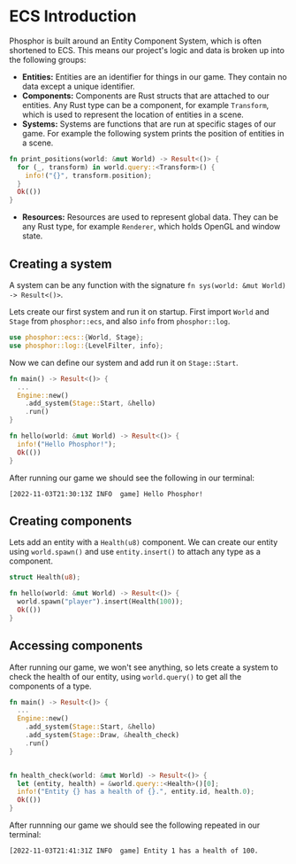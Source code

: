 # ECS Introduction

Phosphor is built around an Entity Component System, which is often shortened to ECS. This means our project's logic and data is broken up into the following groups:
- **Entities:** Entities are an identifier for things in our game. They contain no data except a unique identifier.
- **Components:** Components are Rust structs that are attached to our entities. Any Rust type can be a component, for example `Transform`, which is used to represent the location of entities in a scene.
- **Systems:** Systems are functions that are run at specific stages of our game. For example the following system prints the position of entities in a scene.
```rs
fn print_positions(world: &mut World) -> Result<()> {
  for (_, transform) in world.query::<Transform>() {
    info!("{}", transform.position);
  }
  Ok(())
}
```
- **Resources:** Resources are used to represent global data. They can be any Rust type, for example `Renderer`, which holds OpenGL and window state.

## Creating a system

A system can be any function with the signature `fn sys(world: &mut World) -> Result<()>`.

Lets create our first system and run it on startup. First import `World` and `Stage` from `phosphor::ecs`, and also `info` from `phosphor::log`.

```rs
use phosphor::ecs::{World, Stage};
use phosphor::log::{LevelFilter, info};
```

Now we can define our system and add run it on `Stage::Start`.

```rs
fn main() -> Result<()> {
  ...
  Engine::new()
    .add_system(Stage::Start, &hello)
    .run()
}

fn hello(world: &mut World) -> Result<()> {
  info!("Hello Phosphor!");
  Ok(())
}
```

After running our game we should see the following in our terminal:

```
[2022-11-03T21:30:13Z INFO  game] Hello Phosphor!
```

## Creating components

Lets add an entity with a `Health(u8)` component. We can create our entity using `world.spawn()` and use `entity.insert()` to attach any type as a component.

```rs
struct Health(u8);

fn hello(world: &mut World) -> Result<()> {
  world.spawn("player").insert(Health(100));
  Ok(())
}
```

## Accessing components

After running our game, we won't see anything, so lets create a system to check the health of our entity, using `world.query()` to get all the components of a type.

```rs
fn main() -> Result<()> {
  ...
  Engine::new()
    .add_system(Stage::Start, &hello)
    .add_system(Stage::Draw, &health_check)
    .run()
}


fn health_check(world: &mut World) -> Result<()> {
  let (entity, health) = &world.query::<Health>()[0];
  info!("Entity {} has a health of {}.", entity.id, health.0);
  Ok(())
}
```

After runnning our game we should see the following repeated in our terminal:

```
[2022-11-03T21:41:31Z INFO  game] Entity 1 has a health of 100.
```
